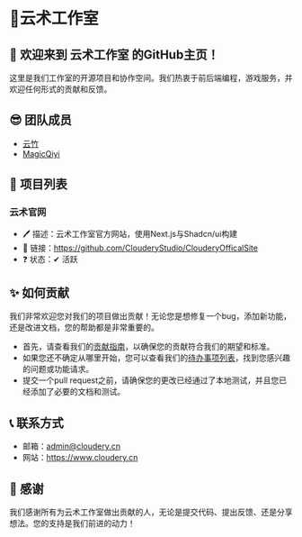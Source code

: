 # 📕云术工作室
  
## 👋 欢迎来到 **云术工作室** 的GitHub主页！  
  
这里是我们工作室的开源项目和协作空间。我们热衷于前后端编程，游戏服务，并欢迎任何形式的贡献和反馈。  
  
## 😎 团队成员  
  
- [云竹](https://github.com/yunzhu666)  
- [MagicQiyi](https://github.com/MagicalQiyi)  
  
## 👀 项目列表
  
### 云术官网
  
- 🖊 描述：云术工作室官方网站，使用Next.js与Shadcn/ui构建
- 🔗 链接：https://github.com/ClouderyStudio/ClouderyOfficalSite
- ❓ 状态：✔ 活跃  
  
## ✨ 如何贡献  
  
我们非常欢迎您对我们的项目做出贡献！无论您是想修复一个bug，添加新功能，还是改进文档，您的帮助都是非常重要的。  
  
- 首先，请查看我们的[贡献指南](https://github.com/ClouderyStudio/.github/CONTRIBUTING.md)，以确保您的贡献符合我们的期望和标准。  
- 如果您还不确定从哪里开始，您可以查看我们的[待办事项列表](https://github.com/ClouderyStudio/.github/issues)，找到您感兴趣的问题或功能请求。  
- 提交一个pull request之前，请确保您的更改已经通过了本地测试，并且您已经添加了必要的文档和测试。  
  
## 📞 联系方式  
  
- 邮箱：admin@cloudery.cn  
- 网站：https://www.cloudery.cn
  
## 👏 感谢  
  
我们感谢所有为云术工作室做出贡献的人，无论是提交代码、提出反馈、还是分享想法。您的支持是我们前进的动力！
